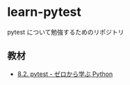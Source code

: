 # learn-pytest

pytest について勉強するためのリポジトリ

## 教材

- [8.2. pytest - ゼロから学ぶ Python](https://rinatz.github.io/python-book/ch08-02-pytest/)

